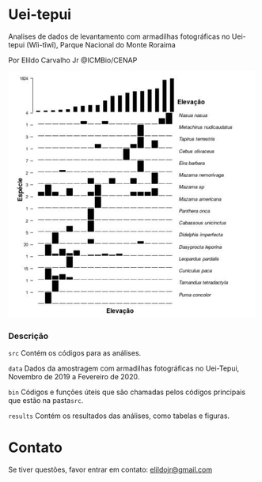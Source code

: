 # Uei-tepui

Analises de dados de levantamento com armadilhas fotográficas no Uei-tepui (Wîi-tîwî), Parque Nacional do Monte Roraima

Por Elildo Carvalho Jr @ICMBio/CENAP


<img src="results/grad_elevacao.jpg" title="uei-tepui" width="500">


### Descrição
```src``` Contém os códigos para as análises.

```data``` Dados da amostragem com armadilhas fotográficas no Uei-Tepui, Novembro de 2019 a Fevereiro de 2020. 

```bin``` Códigos e funções úteis que são chamadas pelos códigos principais que estão na pasta```src```.

```results``` Contém os resultados das análises, como tabelas e figuras. 

# Contato
Se tiver questões, favor entrar em contato: <elildojr@gmail.com>
